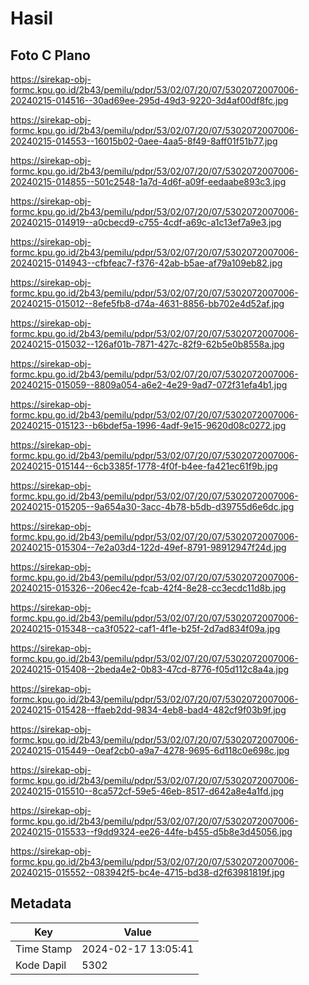 # Hasil

## Foto C Plano

https://sirekap-obj-formc.kpu.go.id/2b43/pemilu/pdpr/53/02/07/20/07/5302072007006-20240215-014516--30ad69ee-295d-49d3-9220-3d4af00df8fc.jpg

https://sirekap-obj-formc.kpu.go.id/2b43/pemilu/pdpr/53/02/07/20/07/5302072007006-20240215-014553--16015b02-0aee-4aa5-8f49-8aff01f51b77.jpg

https://sirekap-obj-formc.kpu.go.id/2b43/pemilu/pdpr/53/02/07/20/07/5302072007006-20240215-014855--501c2548-1a7d-4d6f-a09f-eedaabe893c3.jpg

https://sirekap-obj-formc.kpu.go.id/2b43/pemilu/pdpr/53/02/07/20/07/5302072007006-20240215-014919--a0cbecd9-c755-4cdf-a69c-a1c13ef7a9e3.jpg

https://sirekap-obj-formc.kpu.go.id/2b43/pemilu/pdpr/53/02/07/20/07/5302072007006-20240215-014943--cfbfeac7-f376-42ab-b5ae-af79a109eb82.jpg

https://sirekap-obj-formc.kpu.go.id/2b43/pemilu/pdpr/53/02/07/20/07/5302072007006-20240215-015012--8efe5fb8-d74a-4631-8856-bb702e4d52af.jpg

https://sirekap-obj-formc.kpu.go.id/2b43/pemilu/pdpr/53/02/07/20/07/5302072007006-20240215-015032--126af01b-7871-427c-82f9-62b5e0b8558a.jpg

https://sirekap-obj-formc.kpu.go.id/2b43/pemilu/pdpr/53/02/07/20/07/5302072007006-20240215-015059--8809a054-a6e2-4e29-9ad7-072f31efa4b1.jpg

https://sirekap-obj-formc.kpu.go.id/2b43/pemilu/pdpr/53/02/07/20/07/5302072007006-20240215-015123--b6bdef5a-1996-4adf-9e15-9620d08c0272.jpg

https://sirekap-obj-formc.kpu.go.id/2b43/pemilu/pdpr/53/02/07/20/07/5302072007006-20240215-015144--6cb3385f-1778-4f0f-b4ee-fa421ec61f9b.jpg

https://sirekap-obj-formc.kpu.go.id/2b43/pemilu/pdpr/53/02/07/20/07/5302072007006-20240215-015205--9a654a30-3acc-4b78-b5db-d39755d6e6dc.jpg

https://sirekap-obj-formc.kpu.go.id/2b43/pemilu/pdpr/53/02/07/20/07/5302072007006-20240215-015304--7e2a03d4-122d-49ef-8791-98912947f24d.jpg

https://sirekap-obj-formc.kpu.go.id/2b43/pemilu/pdpr/53/02/07/20/07/5302072007006-20240215-015326--206ec42e-fcab-42f4-8e28-cc3ecdc11d8b.jpg

https://sirekap-obj-formc.kpu.go.id/2b43/pemilu/pdpr/53/02/07/20/07/5302072007006-20240215-015348--ca3f0522-caf1-4f1e-b25f-2d7ad834f09a.jpg

https://sirekap-obj-formc.kpu.go.id/2b43/pemilu/pdpr/53/02/07/20/07/5302072007006-20240215-015408--2beda4e2-0b83-47cd-8776-f05d112c8a4a.jpg

https://sirekap-obj-formc.kpu.go.id/2b43/pemilu/pdpr/53/02/07/20/07/5302072007006-20240215-015428--ffaeb2dd-9834-4eb8-bad4-482cf9f03b9f.jpg

https://sirekap-obj-formc.kpu.go.id/2b43/pemilu/pdpr/53/02/07/20/07/5302072007006-20240215-015449--0eaf2cb0-a9a7-4278-9695-6d118c0e698c.jpg

https://sirekap-obj-formc.kpu.go.id/2b43/pemilu/pdpr/53/02/07/20/07/5302072007006-20240215-015510--8ca572cf-59e5-46eb-8517-d642a8e4a1fd.jpg

https://sirekap-obj-formc.kpu.go.id/2b43/pemilu/pdpr/53/02/07/20/07/5302072007006-20240215-015533--f9dd9324-ee26-44fe-b455-d5b8e3d45056.jpg

https://sirekap-obj-formc.kpu.go.id/2b43/pemilu/pdpr/53/02/07/20/07/5302072007006-20240215-015552--083942f5-bc4e-4715-bd38-d2f63981819f.jpg


## Metadata

| Key        | Value               |
| ---------- | ------------------- |
| Time Stamp | 2024-02-17 13:05:41 |
| Kode Dapil | 5302                |



